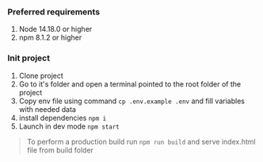 ### Preferred requirements
1. Node 14.18.0 or higher
2. npm 8.1.2 or higher

### Init project
1. Clone project
2. Go to it's folder and open a terminal pointed to the root folder of the project
3. Copy env file using command `cp .env.example .env` and fill variables with needed data
4. install dependencies `npm i`
5. Launch in dev mode `npm start`

> To perform a production build run ``npm run build`` and serve index.html file from build folder